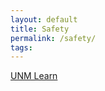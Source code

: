 ```yaml
---
layout: default
title: Safety
permalink: /safety/
tags: 
---
```


[UNM Learn](https://learn.unm.edu/)
